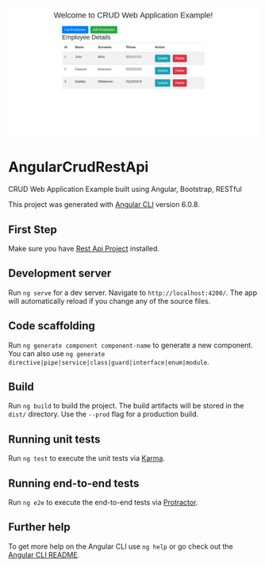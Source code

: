 ![Screenshot](https://raw.githubusercontent.com/bizarrecode/angular-crud-rest-api/master/src/images/crud01.png)

# AngularCrudRestApi
CRUD Web Application Example built using Angular, Bootstrap, RESTful

This project was generated with [Angular CLI](https://github.com/angular/angular-cli) version 6.0.8.

## First Step

Make sure you have [Rest Api Project](https://github.com/bizarrecode/rest-api) installed.

## Development server

Run `ng serve` for a dev server. Navigate to `http://localhost:4200/`. The app will automatically reload if you change any of the source files.

## Code scaffolding

Run `ng generate component component-name` to generate a new component. You can also use `ng generate directive|pipe|service|class|guard|interface|enum|module`.

## Build

Run `ng build` to build the project. The build artifacts will be stored in the `dist/` directory. Use the `--prod` flag for a production build.

## Running unit tests

Run `ng test` to execute the unit tests via [Karma](https://karma-runner.github.io).

## Running end-to-end tests

Run `ng e2e` to execute the end-to-end tests via [Protractor](http://www.protractortest.org/).

## Further help

To get more help on the Angular CLI use `ng help` or go check out the [Angular CLI README](https://github.com/angular/angular-cli/blob/master/README.md).
